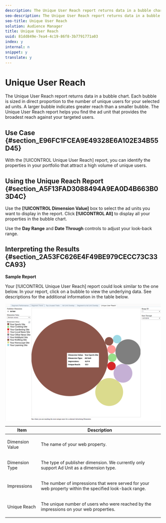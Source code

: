 ```yaml
---
description: The Unique User Reach report returns data in a bubble chart. Each bubble is sized in direct proportion to the number of unique users for your selected ad units. A larger bubble indicates greater reach than a smaller bubble. The Unique User Reach report helps you find the ad unit that provides the broadest reach against your targeted users.
seo-description: The Unique User Reach report returns data in a bubble chart. Each bubble is sized in direct proportion to the number of unique users for your selected ad units. A larger bubble indicates greater reach than a smaller bubble. The Unique User Reach report helps you find the ad unit that provides the broadest reach against your targeted users.
seo-title: Unique User Reach
solution: Audience Manager
title: Unique User Reach
uuid: 81dd849e-7ea4-4c19-86f8-3b7791771a03
index: y
internal: n
snippet: y
translate: y
---
```


# Unique User Reach

The Unique User Reach report returns data in a bubble chart. Each bubble is sized in direct proportion to the number of unique users for your selected ad units. A larger bubble indicates greater reach than a smaller bubble. The Unique User Reach report helps you find the ad unit that provides the broadest reach against your targeted users.


## Use Case {#section_E96FC1FCEA9E49328E6A102E34B55D45}



With the [!UICONTROL Unique User Reach] report, you can identify the properties in your portfolio that attract a high volume of unique users. 

## Using the Unique Reach Report {#section_A5F13FAD3088494A9EA0D4B663B03D4C}



Use the **[!UICONTROL Dimension Value]** box to select the ad units you want to display in the report. Click **[!UICONTROL All]** to display all your properties in the bubble chart. 


Use the **Day Range** and **Date Through** controls to adjust your look-back range. 

## Interpreting the Results {#section_2A53FC626E4F49BE979CECC73C33CA93}



**Sample Report** 


Your [!UICONTROL Unique User Reach] report could look similar to the one below. In your report, click on a bubble to view the underlying data. See descriptions for the additional information in the table below. 


![](assets/publisher_unique_user_reach.png) 




<table id="table_22340F45B1B94D3796174CB30A60E212"> 
 <thead> 
  <tr> 
   <th colname="col1" class="entry"> Item </th> 
   <th colname="col2" class="entry"> Description </th> 
  </tr>
 </thead>
 <tbody> 
  <tr> 
   <td colname="col1"> <p><span class="wintitle"> Dimension Value</span> </p> </td> 
   <td colname="col2"> <p>The name of your web property. </p> </td> 
  </tr> 
  <tr> 
   <td colname="col1"> <p><span class="wintitle"> Dimension Type</span> </p> </td> 
   <td colname="col2"> <p>The type of publisher dimension. We currently only support Ad Unit as a dimension type. </p> </td> 
  </tr> 
  <tr> 
   <td colname="col1"> <p><span class="wintitle"> Impressions</span> </p> </td> 
   <td colname="col2"> <p>The number of impressions that were served for your web property within the specified look-back range. </p> </td> 
  </tr> 
  <tr> 
   <td colname="col1"> <p><span class="wintitle"> Unique Reach</span> </p> </td> 
   <td colname="col2"> <p>The unique number of users who were reached by the impressions on your web properties. </p> </td> 
  </tr> 
 </tbody> 
</table>

